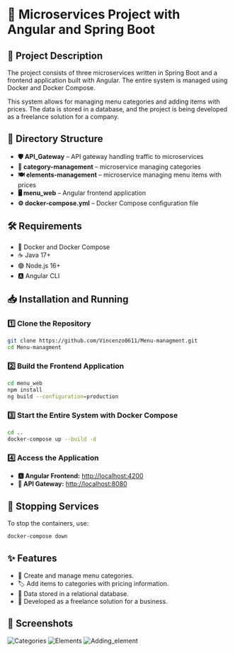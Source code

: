 # 🚀 Microservices Project with Angular and Spring Boot

## 📌 Project Description
The project consists of three microservices written in Spring Boot and a frontend application built with Angular. The entire system is managed using Docker and Docker Compose.

This system allows for managing menu categories and adding items with prices. The data is stored in a database, and the project is being developed as a freelance solution for a company.

## 📂 Directory Structure
- **🛡 API_Gateway** – API gateway handling traffic to microservices
- **📁 category-management** – microservice managing categories
- **🍽 elements-management** – microservice managing menu items with prices
- **🖥 menu_web** – Angular frontend application
- **⚙ docker-compose.yml** – Docker Compose configuration file

## 🛠 Requirements
- 🐳 Docker and Docker Compose
- ☕ Java 17+
- 🟢 Node.js 16+
- 🅰 Angular CLI

## 📥 Installation and Running

### 1️⃣ Clone the Repository
```sh
git clone https://github.com/Vincenzo0611/Menu-managment.git
cd Menu-managment
```

### 2️⃣ Build the Frontend Application
```sh
cd menu_web
npm install
ng build --configuration=production
```

### 3️⃣ Start the Entire System with Docker Compose
```sh
cd ..
docker-compose up --build -d
```

### 4️⃣ Access the Application
- **🅰 Angular Frontend:** [http://localhost:4200](http://localhost:4200)
- **🔗 API Gateway:** [http://localhost:8080](http://localhost:8080)

## 🛑 Stopping Services
To stop the containers, use:
```sh
docker-compose down
```

## ✨ Features
- 📌 Create and manage menu categories.
- 🏷 Add items to categories with pricing information.
- 💾 Data stored in a relational database.
- 💼 Developed as a freelance solution for a business.

## 📸 Screenshots
![Categories](https://github.com/user-attachments/assets/dc5c5f56-bce0-4411-8698-402f24b67b16)
![Elements](https://github.com/user-attachments/assets/ec21c017-9167-464c-8a89-1ed11a111ad8)
![Adding_element](https://github.com/user-attachments/assets/20dc856b-0ae4-47c7-bac7-bb4b7fcd65df)




